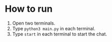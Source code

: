# How to run
1. Open two terminals.
2. Type `python3 main.py` in each terminal.
3. Type `start` in each terminal to start the chat.
